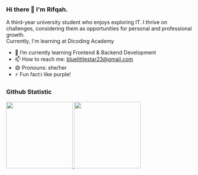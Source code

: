 ### Hi there 👋 I'm Rifqah.
A third-year university student who enjoys exploring IT. I thrive on challenges, considering them as opportunities for personal and professional growth. <br>Currently, I'm learning at Dicoding Academy

- 🌱 I’m currently learning Frontend & Backend Development
- 📫 How to reach me: bluelittlestar23@gmail.com
- 😄 Pronouns: she/her
- ⚡ Fun fact:i like purple!
  
### Github Statistic
<p align="left">
<a href="https://github.com/dimasmds">
  <img height="180em" src="https://github-readme-stats-eight-theta.vercel.app/api?username=dimasmds&show_icons=true&theme=algolia&include_all_commits=true&count_private=true"/>
  <img height="180em" src="https://github-readme-stats-eight-theta.vercel.app/api/top-langs/?username=dimasmds&layout=compact&langs_count=8&theme=algolia"/>
</a>
</p>

